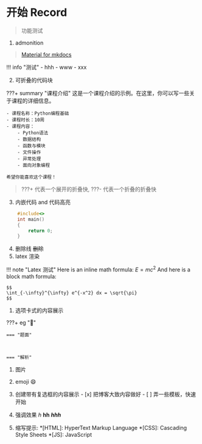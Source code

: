 # 开始 Record
> 功能测试 

1. admonition
> [Material for mkdocs](https://squidfunk.github.io/mkdocs-material/reference/admonitions/)

!!! info "测试"
    - hhh
    - www
    - xxx
  
2. 可折叠的代码块

???+ summary "课程介绍"
    这是一个课程介绍的示例。在这里，你可以写一些关于课程的详细信息。

    - 课程名称：Python编程基础
    - 课程时长：10周
    - 课程内容：
        - Python语法
        - 数据结构
        - 函数与模块
        - 文件操作
        - 异常处理
        - 面向对象编程

    希望你能喜欢这个课程！

> ???+ 代表一个展开的折叠快, ???- 代表一个折叠的折叠快
3. 内嵌代码 and 代码高亮

```c++
    #include<>
    int main()
    {
        return 0;
    }
```

4. 删除线
   ~~删除~~
5. latex 渲染
   
!!! note "Latex 测试"
    Here is an inline math formula: $E=mc^2$
    And here is a block math formula:
    
    $$
    \int_{-\infty}^{\infty} e^{-x^2} dx = \sqrt{\pi}
    $$

1.  选项卡式的内容展示
    
???+ eg "🌰"

    === "题面"

        

    === "解析"

        

1.   图片


2.    emoji 
    :smile:

3.    创建带有复选框的内容展示
    - [x] 把博客大致内容做好
    - [ ] 弄一些模板，快速开始

4.  强调效果
    *h*
    **hh**
    ***hhh***
5.  缩写提示:
    *[HTML]: HyperText Markup Language
    *[CSS]: Cascading Style Sheets
    *[JS]: JavaScript


[^1]: 这个是脚注一
[^2]: 这个是脚注二